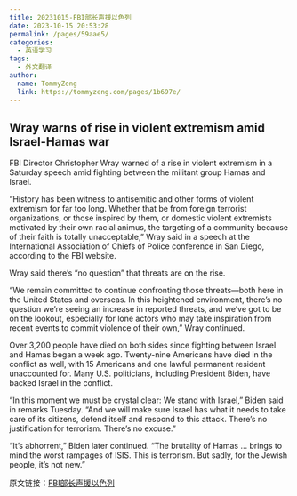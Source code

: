 ```yaml
---
title: 20231015-FBI部长声援以色列
date: 2023-10-15 20:53:28
permalink: /pages/59aae5/
categories: 
  - 英语学习
tags: 
  - 外文翻译
author: 
  name: TommyZeng
  link: https://tommyzeng.com/pages/1b697e/
---
```

## Wray warns of rise in violent extremism amid Israel-Hamas war 

FBI Director Christopher Wray warned of a rise in violent extremism in a Saturday speech amid fighting between the militant group Hamas and Israel.

“History has been witness to antisemitic and other forms of violent extremism for far too long. Whether that be from foreign terrorist organizations, or those inspired by them, or domestic violent extremists motivated by their own racial animus, the targeting of a community because of their faith is totally unacceptable,” Wray said in a speech at the International Association of Chiefs of Police conference in San Diego, according to the FBI website.

Wray said there’s “no question” that threats are on the rise.

“We remain committed to continue confronting those threats—both here in the United States and overseas. In this heightened environment, there’s no question we’re seeing an increase in reported threats, and we’ve got to be on the lookout, especially for lone actors who may take inspiration from recent events to commit violence of their own,” Wray continued.

Over 3,200 people have died on both sides since fighting between Israel and Hamas began a week ago. Twenty-nine Americans have died in the conflict as well, with 15 Americans and one lawful permanent resident unaccounted for. Many U.S. politicians, including President Biden, have backed Israel in the conflict.

“In this moment we must be crystal clear: We stand with Israel,” Biden said in remarks Tuesday. “And we will make sure Israel has what it needs to take care of its citizens, defend itself and respond to this attack. There’s no justification for terrorism. There’s no excuse.” 

“It’s abhorrent,” Biden later continued. “The brutality of Hamas … brings to mind the worst rampages of ISIS. This is terrorism. But sadly, for the Jewish people, it’s not new.”

原文链接：[FBI部长声援以色列](https://thehill.com/homenews/administration/4256692-wray-warns-rise-violent-extremism/)